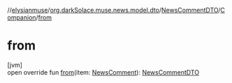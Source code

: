 //[elysianmuse](../../../../index.md)/[org.darkSolace.muse.news.model.dto](../../index.md)/[NewsCommentDTO](../index.md)/[Companion](index.md)/[from](from.md)

# from

[jvm]\
open override fun [from](from.md)(item: [NewsComment](../../../org.darkSolace.muse.news.model/-news-comment/index.md)): [NewsCommentDTO](../index.md)
